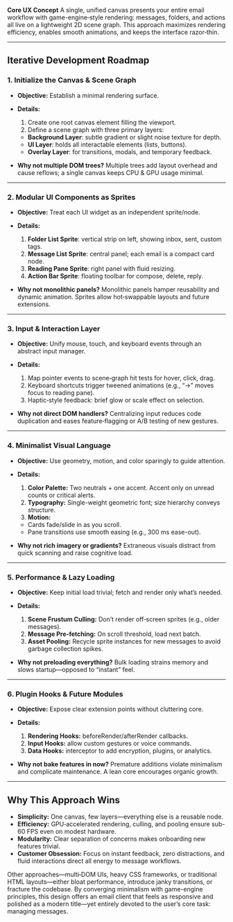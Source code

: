 **Core UX Concept**
A single, unified canvas presents your entire email workflow with game-engine‐style rendering: messages, folders, and actions all live on a lightweight 2D scene graph. This approach maximizes rendering efficiency, enables smooth animations, and keeps the interface razor‐thin.

---

## Iterative Development Roadmap

### 1. Initialize the Canvas & Scene Graph

* **Objective:** Establish a minimal rendering surface.
* **Details:**

  1. Create one root canvas element filling the viewport.
  2. Define a scene graph with three primary layers:

  * **Background Layer**: subtle gradient or slight noise texture for depth.
  * **UI Layer**: holds all interactable elements (lists, buttons).
  * **Overlay Layer**: for transitions, modals, and temporary feedback.
* **Why not multiple DOM trees?** Multiple trees add layout overhead and cause reflows; a single canvas keeps CPU & GPU usage minimal.

---

### 2. Modular UI Components as Sprites

* **Objective:** Treat each UI widget as an independent sprite/node.
* **Details:**

  1. **Folder List Sprite**: vertical strip on left, showing inbox, sent, custom tags.
  2. **Message List Sprite**: central panel; each email is a compact card node.
  3. **Reading Pane Sprite**: right panel with fluid resizing.
  4. **Action Bar Sprite**: floating toolbar for compose, delete, reply.
* **Why not monolithic panels?** Monolithic panels hamper reusability and dynamic animation. Sprites allow hot‐swappable layouts and future extensions.

---

### 3. Input & Interaction Layer

* **Objective:** Unify mouse, touch, and keyboard events through an abstract input manager.
* **Details:**

  1. Map pointer events to scene‐graph hit tests for hover, click, drag.
  2. Keyboard shortcuts trigger tweened animations (e.g., “→” moves focus to reading pane).
  3. Haptic‐style feedback: brief glow or scale effect on selection.
* **Why not direct DOM handlers?** Centralizing input reduces code duplication and eases feature‐flagging or A/B testing of new gestures.

---

### 4. Minimalist Visual Language

* **Objective:** Use geometry, motion, and color sparingly to guide attention.
* **Details:**

  1. **Color Palette:** Two neutrals + one accent. Accent only on unread counts or critical alerts.
  2. **Typography:** Single-weight geometric font; size hierarchy conveys structure.
  3. **Motion:**

  * Cards fade/slide in as you scroll.
  * Pane transitions use smooth easing (e.g., 300 ms ease-out).
* **Why not rich imagery or gradients?** Extraneous visuals distract from quick scanning and raise cognitive load.

---

### 5. Performance & Lazy Loading

* **Objective:** Keep initial load trivial; fetch and render only what’s needed.
* **Details:**

  1. **Scene Frustum Culling:** Don’t render off‐screen sprites (e.g., older messages).
  2. **Message Pre‐fetching:** On scroll threshold, load next batch.
  3. **Asset Pooling:** Recycle sprite instances for new messages to avoid garbage collection spikes.
* **Why not preloading everything?** Bulk loading strains memory and slows startup—opposed to “instant” feel.

---

### 6. Plugin Hooks & Future Modules

* **Objective:** Expose clear extension points without cluttering core.
* **Details:**

  1. **Rendering Hooks:** beforeRender/afterRender callbacks.
  2. **Input Hooks:** allow custom gestures or voice commands.
  3. **Data Hooks:** interceptor to add encryption, plugins, or analytics.
* **Why not bake features in now?** Premature additions violate minimalism and complicate maintenance. A lean core encourages organic growth.

---

## Why This Approach Wins

* **Simplicity:** One canvas, few layers—everything else is a reusable node.
* **Efficiency:** GPU‐accelerated rendering, culling, and pooling ensure sub-60 FPS even on modest hardware.
* **Modularity:** Clear separation of concerns makes onboarding new features trivial.
* **Customer Obsession:** Focus on instant feedback, zero distractions, and fluid interactions direct all energy to message workflows.

Other approaches—multi‐DOM UIs, heavy CSS frameworks, or traditional HTML layouts—either bloat performance, introduce janky transitions, or fracture the codebase. By converging minimalism with game-engine principles, this design offers an email client that feels as responsive and polished as a modern title—yet entirely devoted to the user’s core task: managing messages.
